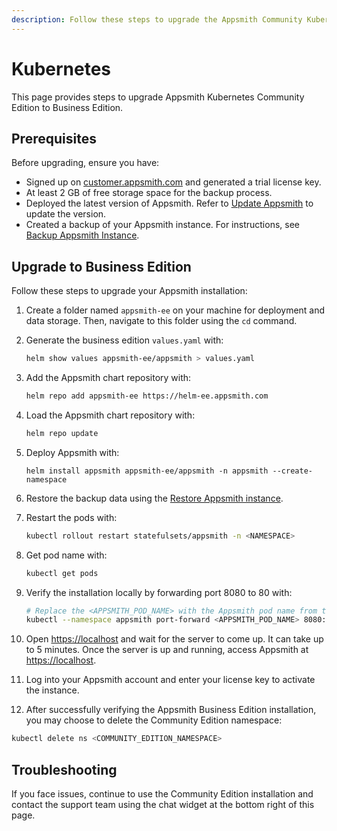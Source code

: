 ```yaml
---
description: Follow these steps to upgrade the Appsmith Community Kubernetes installation to the Business Edition.
---
```


# Kubernetes

This page provides steps to upgrade Appsmith Kubernetes Community Edition to Business Edition.

## Prerequisites

Before upgrading, ensure you have:

- Signed up on [customer.appsmith.com](https://customer.appsmith.com/) and generated a trial license key.
- At least 2 GB of free storage space for the backup process.
- Deployed the latest version of Appsmith. Refer to [Update Appsmith](/getting-started/setup/instance-management/update-appsmith#kubernetes) to update the version.
- Created a backup of your Appsmith instance. For instructions, see [Backup Appsmith Instance](/getting-started/setup/instance-management/appsmithctl?current-command-type=kubernetes-commands#backup-instance).

## Upgrade to Business Edition

Follow these steps to upgrade your Appsmith installation:

1. Create a folder named `appsmith-ee` on your machine for deployment and data storage. Then, navigate to this folder using the `cd` command.

2. Generate the business edition `values.yaml` with:

   ```bash
   helm show values appsmith-ee/appsmith > values.yaml
   ``` 

3. Add the Appsmith chart repository with:

   ```bash
   helm repo add appsmith-ee https://helm-ee.appsmith.com
   ```

4. Load the Appsmith chart repository with:

   ```bash
   helm repo update
   ```

5. Deploy Appsmith with:

   ```
   helm install appsmith appsmith-ee/appsmith -n appsmith --create-namespace
   ```

6. Restore the backup data using the [Restore Appsmith instance](https://docs.appsmith.com/getting-started/setup/instance-management/appsmithctl?current-command-type=kubernetes-commands#restore-instance).

7. Restart the pods with:

   ```bash
   kubectl rollout restart statefulsets/appsmith -n <NAMESPACE>
   ```

8. Get pod name with:

   ```bash
   kubectl get pods
   ```

9. Verify the installation locally by forwarding port 8080 to 80 with:
 
   ```bash
   # Replace the <APPSMITH_POD_NAME> with the Appsmith pod name from the above command 
   kubectl --namespace appsmith port-forward <APPSMITH_POD_NAME> 8080:80
   ```

10. Open [https://localhost](https://localhost) and wait for the server to come up. It can take up to 5 minutes. Once the server is up and running, access Appsmith at [https://localhost](https://localhost).

11. Log into your Appsmith account and enter your license key to activate the instance.

12. After successfully verifying the Appsmith Business Edition installation, you may choose to delete the Community Edition namespace:

   ```bash
   kubectl delete ns <COMMUNITY_EDITION_NAMESPACE>
   ```

## Troubleshooting

If you face issues, continue to use the Community Edition installation and contact the support team using the chat widget at the bottom right of this page.